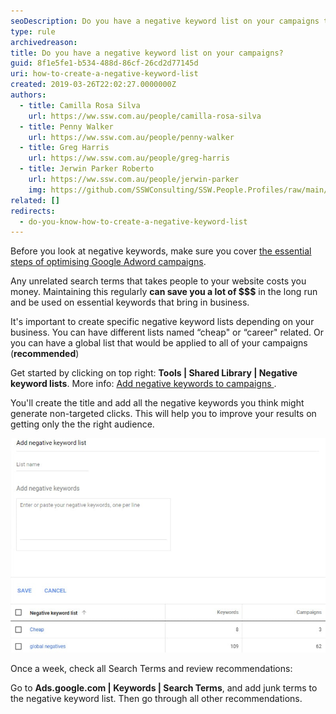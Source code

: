 ```yaml
---
seoDescription: Do you have a negative keyword list on your campaigns to prevent wasting money on irrelevant search terms?
type: rule
archivedreason:
title: Do you have a negative keyword list on your campaigns?
guid: 8f1e5fe1-b534-488d-86cf-26cd2d77145d
uri: how-to-create-a-negative-keyword-list
created: 2019-03-26T22:02:27.0000000Z
authors:
  - title: Camilla Rosa Silva
    url: https://ww.ssw.com.au/people/camilla-rosa-silva
  - title: Penny Walker
    url: https://ww.ssw.com.au/people/penny-walker
  - title: Greg Harris
    url: https://ww.ssw.com.au/people/greg-harris
  - title: Jerwin Parker Roberto
    url: https://ww.ssw.com.au/people/jerwin-parker
    img: https://github.com/SSWConsulting/SSW.People.Profiles/raw/main/Jerwin-Parker/Images/Jerwin-Parker-Profile.jpg
related: []
redirects:
  - do-you-know-how-to-create-a-negative-keyword-list
---
```


Before you look at negative keywords, make sure you cover [the essential steps of optimising Google Adword campaigns](/how-to-optimize-google-ads-campaigns).

Any unrelated search terms that takes people to your website costs you money. Maintaining this regularly **can save you a lot of $$$** in the long run and be used on essential keywords that bring in business.

It's important to create specific negative keyword lists depending on your business. You can have different lists named “cheap" or “career" related. Or you can have a global list that would be applied to all of your campaigns (**recommended**)

<!--endintro-->

Get started by clicking on top right: **Tools | Shared Library | Negative keyword lists**. More info: [Add negative keywords to campaigns
](https://support.google.com/google-ads/answer/7102995).

You'll create the title and add all the negative keywords you think might generate non-targeted clicks. This will help you to improve your results on getting only the the right audience.

![Figure: Include negative keywords lists to improve your results](google-ads-organize-negative-keywords.jpg)

Once a week, check all Search Terms and review recommendations:

Go to **Ads.google.com | Keywords | Search Terms**, and add junk terms to the negative keyword list. Then go through all other recommendations.
